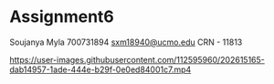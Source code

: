 # Assignment6
Soujanya Myla 700731894 sxm18940@ucmo.edu CRN - 11813

https://user-images.githubusercontent.com/112595960/202615165-dab14957-1ade-444e-b29f-0e0ed84001c7.mp4

